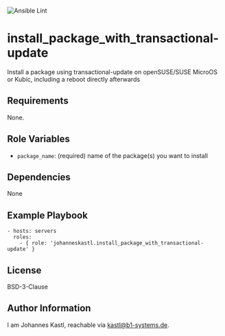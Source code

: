 ![Ansible Lint](https://github.com/johanneskastl/ansible-role-install_package_with_transactional-update/workflows/Ansible%20Lint/badge.svg)

install_package_with_transactional-update
=========

Install a package using transactional-update on openSUSE/SUSE MicroOS or Kubic, including a reboot directly afterwards

Requirements
------------

None.

Role Variables
--------------

- `package_name`: (required) name of the package(s) you want to install

Dependencies
------------

None

Example Playbook
----------------

    - hosts: servers
      roles:
        - { role: 'johanneskastl.install_package_with_transactional-update' }

License
-------

BSD-3-Clause

Author Information
------------------

I am Johannes Kastl, reachable via kastl@b1-systems.de.
